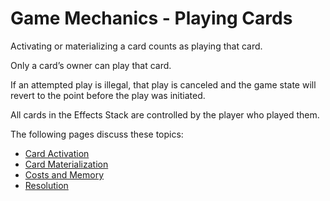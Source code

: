# Game Mechanics - Playing Cards

Activating or materializing a card counts as playing that card.

Only a card’s owner can play that card.

If an attempted play is illegal, that play is canceled and the game state will revert to the point before the play was initiated.

All cards in the Effects Stack are controlled by the player who played them.



The following pages discuss these topics:

* [Card Activation](playing-cards-card-activation.md)
* [Card Materialization](playing-cards-card-materialization.md)
* [Costs and Memory](playing-cards-costs-and-memory.md)
* [Resolution](playing-cards-resolution.md)
